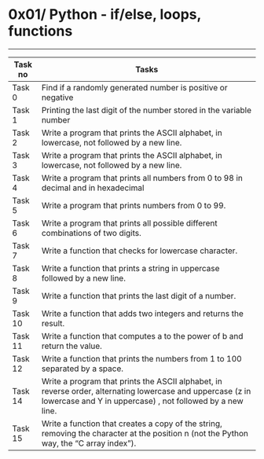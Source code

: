 # 0x01/ Python - if/else, loops, functions
---
|Task no|Tasks	|
|-------|-------|
|Task 0 |Find if a randomly generated number is positive or negative|
|Task 1 |Printing the last digit of the number stored in the variable number|
|Task 2 |Write a program that prints the ASCII alphabet, in lowercase, not followed by a new line.|
|Task 3 |Write a program that prints the ASCII alphabet, in lowercase, not followed by a new line.|
|Task 4 |Write a program that prints all numbers from 0 to 98 in decimal and in hexadecimal|
|Task 5 |Write a program that prints numbers from 0 to 99.|
|Task 6 |Write a program that prints all possible different combinations of two digits.|
|Task 7 |Write a function that checks for lowercase character.|
|Task 8 |Write a function that prints a string in uppercase followed by a new line.|
|Task 9 |Write a function that prints the last digit of a number.|
|Task 10|Write a function that adds two integers and returns the result.|
|Task 11|Write a function that computes a to the power of b and return the value.|
|Task 12|Write a function that prints the numbers from 1 to 100 separated by a space.|
|Task 14|Write a program that prints the ASCII alphabet, in reverse order, alternating lowercase and uppercase (z in lowercase and Y in uppercase) , not followed by a new line.|
|Task 15|Write a function that creates a copy of the string, removing the character at the position n (not the Python way, the “C array index”).|

